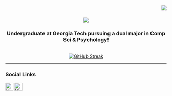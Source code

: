 <img align="right" src="https://visitor-badge.laobi.icu/badge?page_id=nstone213.nstone213" />

<h1 align="center">
    <img src="https://readme-typing-svg.herokuapp.com/?font=Righteous&size=35&center=true&vCenter=true&width=500&height=70&duration=4000&lines=Hi+There!+👋;+I'm+Nicholas+Stone!;" />
</h1>

<h3 align="center">
  Undergraduate at <a href="https://www.gatech.edu" style="text-decoration: none;">Georgia Tech</a> pursuing a dual major in Comp Sci & Psychology!
</h3>

<br/>

<div align="center">
  <a href="https://git.io/streak-stats">
    <img src="https://streak-stats.demolab.com?user=nstone213&theme=dracula&hide_border=true" alt="GitHub Streak" />
  </a>
</div>

---
### Social Links

[<img align="left" alt="Nicholas | LinkedIn" width="25px" src="[https://assets.stickpng.com/images/580b57fcd9996e24bc43c545.png](https://cdn-icons-png.flaticon.com/512/174/174857.png)"/>][linkedin]
[<img align="left" alt="Nicholas | Instagram" width="25px" src="https://i.pinimg.com/originals/43/85/a5/4385a5479214954fa9fab6f1a778623f.png"/>][instagram]


[linkedin]: https://www.linkedin.com/in/nicholasbaronstone/
[instagram]: h[ttps://www.instagram.com/robotic.nation/](https://www.instagram.com/nicholasstone21/)
